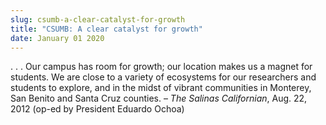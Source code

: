 ```yaml
---
slug: csumb-a-clear-catalyst-for-growth
title: "CSUMB: A clear catalyst for growth"
date: January 01 2020
---
```


 
<p>
  . . . Our campus has room for growth; our location makes us a magnet for
  students. We are close to a variety of ecosystems for our researchers and
  students to explore, and in the midst of vibrant communities in Monterey, San
  Benito and Santa Cruz counties. – <em>The Salinas Californian</em>, Aug. 22,
  2012 (op-ed by President Eduardo Ochoa)
</p>
 
